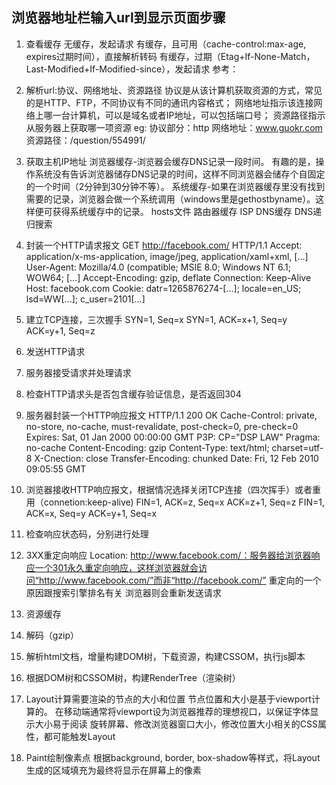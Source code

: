 ## 浏览器地址栏输入url到显示页面步骤
1. 查看缓存
无缓存，发起请求
有缓存，且可用（cache-control:max-age, expires过期时间），直接解析转码
有缓存，过期（Etag+If-None-Match， Last-Modified+If-Modified-since），发起请求
参考：
2. 解析url:协议、网络地址、资源路径
协议是从该计算机获取资源的方式，常见的是HTTP、FTP，不同协议有不同的通讯内容格式；
网络地址指示该连接网络上哪一台计算机，可以是域名或者IP地址，可以包括端口号；
资源路径指示从服务器上获取哪一项资源
eg:
协议部分：http
网络地址：www.guokr.com
资源路径：/question/554991/
3. 获取主机IP地址
浏览器缓存-浏览器会缓存DNS记录一段时间。 有趣的是，操作系统没有告诉浏览器储存DNS记录的时间，这样不同浏览器会储存个自固定的一个时间（2分钟到30分钟不等）。
系统缓存-如果在浏览器缓存里没有找到需要的记录，浏览器会做一个系统调用（windows里是gethostbyname）。这样便可获得系统缓存中的记录。
hosts文件
路由器缓存
ISP DNS缓存
DNS递归搜索

4. 封装一个HTTP请求报文
 GET http://facebook.com/ HTTP/1.1
 Accept: application/x-ms-application, image/jpeg, application/xaml+xml, [...]
 User-Agent: Mozilla/4.0 (compatible; MSIE 8.0; Windows NT 6.1; WOW64; [...]
 Accept-Encoding: gzip, deflate
 Connection: Keep-Alive
 Host: facebook.com
 Cookie: datr=1265876274-[...]; locale=en_US; lsd=WW[...]; c_user=2101[...]

5. 建立TCP连接，三次握手
SYN=1, Seq=x
SYN=1, ACK=x+1, Seq=y
ACK=y+1, Seq=z
6. 发送HTTP请求
7. 服务器接受请求并处理请求
8. 检查HTTP请求头是否包含缓存验证信息，是否返回304
9. 服务器封装一个HTTP响应报文
HTTP/1.1 200 OK
 Cache-Control: private, no-store, no-cache, must-revalidate, post-check=0,
 pre-check=0
 Expires: Sat, 01 Jan 2000 00:00:00 GMT
 P3P: CP="DSP LAW"
 Pragma: no-cache
 Content-Encoding: gzip
 Content-Type: text/html; charset=utf-8
 X-Cnection: close
 Transfer-Encoding: chunked
 Date: Fri, 12 Feb 2010 09:05:55 GMT
10. 浏览器接收HTTP响应报文，根据情况选择关闭TCP连接（四次挥手）或者重用（connetion:keep-alive)
FIN=1, ACK=z, Seq=x
ACK=z+1, Seq=z
FIN=1, ACK=x, Seq=y
ACK=y+1, Seq=x
11. 检查响应状态码，分别进行处理
12. 3XX重定向响应
Location: http://www.facebook.com/：服务器给浏览器响应一个301永久重定向响应，这样浏览器就会访问“http://www.facebook.com/”而非“http://facebook.com/”
重定向的一个原因跟搜索引擎排名有关
浏览器则会重新发送请求
13. 资源缓存
14. 解码（gzip）
15. 解析html文档，增量构建DOM树，下载资源，构建CSSOM，执行js脚本
16. 根据DOM树和CSSOM树，构建RenderTree（渲染树）
17. Layout计算需要渲染的节点的大小和位置
节点位置和大小是基于viewport计算的。
在移动端通常将viewport设为浏览器推荐的理想视口，以保证字体显示大小易于阅读
旋转屏幕、修改浏览器窗口大小，修改位置大小相关的CSS属性，都可能触发Layout
18. Paint绘制像素点
根据background, border, box-shadow等样式，将Layout生成的区域填充为最终将显示在屏幕上的像素